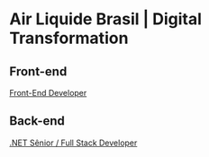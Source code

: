 # Air Liquide Brasil | Digital Transformation

## Front-end

[Front-End Developer](https://github.com/albdigitalteam/vagas/blob/master/frontend.md)

## Back-end

[.NET Sênior / Full Stack Developer](https://github.com/albdigitalteam/vagas/blob/master/backend.md#net-s%C3%AAnior--full-stack-developer--air-liquide-brasil--digital-team)
